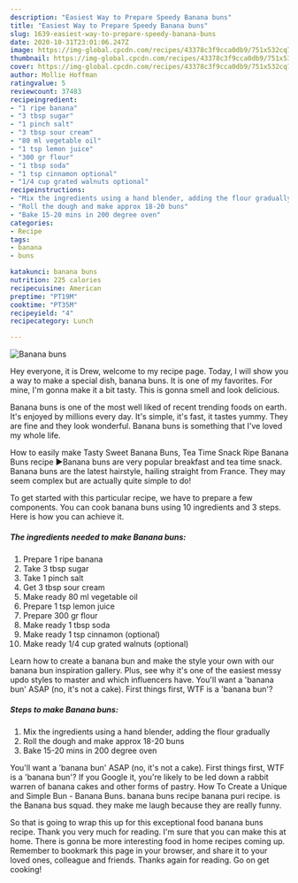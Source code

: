 ```yaml
---
description: "Easiest Way to Prepare Speedy Banana buns"
title: "Easiest Way to Prepare Speedy Banana buns"
slug: 1639-easiest-way-to-prepare-speedy-banana-buns
date: 2020-10-31T23:01:06.247Z
image: https://img-global.cpcdn.com/recipes/43378c3f9cca0db9/751x532cq70/banana-buns-recipe-main-photo.jpg
thumbnail: https://img-global.cpcdn.com/recipes/43378c3f9cca0db9/751x532cq70/banana-buns-recipe-main-photo.jpg
cover: https://img-global.cpcdn.com/recipes/43378c3f9cca0db9/751x532cq70/banana-buns-recipe-main-photo.jpg
author: Mollie Hoffman
ratingvalue: 5
reviewcount: 37483
recipeingredient:
- "1 ripe banana"
- "3 tbsp sugar"
- "1 pinch salt"
- "3 tbsp sour cream"
- "80 ml vegetable oil"
- "1 tsp lemon juice"
- "300 gr flour"
- "1 tbsp soda"
- "1 tsp cinnamon optional"
- "1/4 cup grated walnuts optional"
recipeinstructions:
- "Mix the ingredients using a hand blender, adding the flour gradually"
- "Roll the dough and make approx 18-20 buns"
- "Bake 15-20 mins in 200 degree oven"
categories:
- Recipe
tags:
- banana
- buns

katakunci: banana buns 
nutrition: 225 calories
recipecuisine: American
preptime: "PT19M"
cooktime: "PT35M"
recipeyield: "4"
recipecategory: Lunch

---
```



![Banana buns](https://img-global.cpcdn.com/recipes/43378c3f9cca0db9/751x532cq70/banana-buns-recipe-main-photo.jpg)

Hey everyone, it is Drew, welcome to my recipe page. Today, I will show you a way to make a special dish, banana buns. It is one of my favorites. For mine, I'm gonna make it a bit tasty. This is gonna smell and look delicious.

Banana buns is one of the most well liked of recent trending foods on earth. It's enjoyed by millions every day. It's simple, it's fast, it tastes yummy. They are fine and they look wonderful. Banana buns is something that I've loved my whole life.

How to easily make Tasty Sweet Banana Buns, Tea Time Snack Ripe Banana Buns recipe ►Banana buns are very popular breakfast and tea time snack. Banana buns are the latest hairstyle, hailing straight from France. They may seem complex but are actually quite simple to do!


To get started with this particular recipe, we have to prepare a few components. You can cook banana buns using 10 ingredients and 3 steps. Here is how you can achieve it.

<!--inarticleads1-->

##### The ingredients needed to make Banana buns:

1. Prepare 1 ripe banana
1. Take 3 tbsp sugar
1. Take 1 pinch salt
1. Get 3 tbsp sour cream
1. Make ready 80 ml vegetable oil
1. Prepare 1 tsp lemon juice
1. Prepare 300 gr flour
1. Make ready 1 tbsp soda
1. Make ready 1 tsp cinnamon (optional)
1. Make ready 1/4 cup grated walnuts (optional)


Learn how to create a banana bun and make the style your own with our banana bun inspiration gallery. Plus, see why it&#39;s one of the easiest messy updo styles to master and which influencers have. You&#39;ll want a &#39;banana bun&#39; ASAP (no, it&#39;s not a cake). First things first, WTF is a &#39;banana bun&#39;? 

<!--inarticleads2-->

##### Steps to make Banana buns:

1. Mix the ingredients using a hand blender, adding the flour gradually
1. Roll the dough and make approx 18-20 buns
1. Bake 15-20 mins in 200 degree oven


You&#39;ll want a &#39;banana bun&#39; ASAP (no, it&#39;s not a cake). First things first, WTF is a &#39;banana bun&#39;? If you Google it, you&#39;re likely to be led down a rabbit warren of banana cakes and other forms of pastry. How To Create a Unique and Simple Bun - Banana Buns. banana buns recipe banana puri recipe. is the Banana bus squad. they make me laugh because they are really funny. 

So that is going to wrap this up for this exceptional food banana buns recipe. Thank you very much for reading. I'm sure that you can make this at home. There is gonna be more interesting food in home recipes coming up. Remember to bookmark this page in your browser, and share it to your loved ones, colleague and friends. Thanks again for reading. Go on get cooking!
